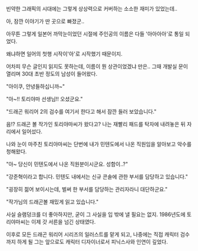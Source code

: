 빈약한 그래픽의 시대에는 그렇게 상상력으로 커버하는 소소한 재미가 있었는데.. 

아, 잠깐 이야기가 딴 곳으로 빠졌군..

아무튼 그렇게 일본어 까막눈이었던 시절에 주인공의 이름은 다들 '아아아아'로 통일 되었다.

왜냐하면 일어의 첫행 시작이'아'로 시작했기 때문이지.

어차피 무슨 글인지 읽지도 못하는데, 이름이 뭔 상관이었겠냐 만은.. 그때 개발실 문이 열리며 30대 초반 정도의 남성이 들어왔다.

"아이쿠, 안녕들하십니까~"

"아~!! 토리야마 선생님!! 오셨군요."

"드래곤 워리어 2의 검수를 여기서 한다고 해서 잠깐 들러 보았습니다."

음!? 드래곤 볼 작가인 토리야마씨가 왔다고? 나는 재빨리 패드를 탁자에 내려놓은 뒤 자리에서 일어섰다.

나와 눈이 마주친 토리야마씨는 단번에 내가 민텐도에서 나온 직원임을 알아보고 악수를 청해왔다.

"아~ 당신이 민텐도에서 나온 직원분이시군요. 성함이..?"

"강준혁이라고 합니다. 민텐도 내에서는 신규 콘솔에 관한 부서를 담당하고 있습니다."

"굉장히 젊어 보이시는데, 벌써 한 부서를 담당하는 관리자라니 대단하군요."

"작가님의 드래곤볼 재밌게 읽고 있습니다."

사실 슬램덩크를 더 좋아하지만, 굳이 그 사실을 입 밖에 낼 필요는 없지. 1986년도에 토리야마씨는 이제 갓 서른을 넘긴 상태였다.

이후로 모든 드래곤 워리어 시리즈의 일러스트를 맡게 되고, 나중에는 직접 캐릭터 검수까지 하게 될 그는 앞으로도 캐릭터 디자이너로서 피닉스사와 인연이 깊었다.
